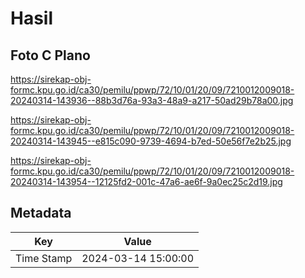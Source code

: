# Hasil

## Foto C Plano

https://sirekap-obj-formc.kpu.go.id/ca30/pemilu/ppwp/72/10/01/20/09/7210012009018-20240314-143936--88b3d76a-93a3-48a9-a217-50ad29b78a00.jpg

https://sirekap-obj-formc.kpu.go.id/ca30/pemilu/ppwp/72/10/01/20/09/7210012009018-20240314-143945--e815c090-9739-4694-b7ed-50e56f7e2b25.jpg

https://sirekap-obj-formc.kpu.go.id/ca30/pemilu/ppwp/72/10/01/20/09/7210012009018-20240314-143954--12125fd2-001c-47a6-ae6f-9a0ec25c2d19.jpg


## Metadata

| Key        | Value               |
| ---------- | ------------------- |
| Time Stamp | 2024-03-14 15:00:00 |



